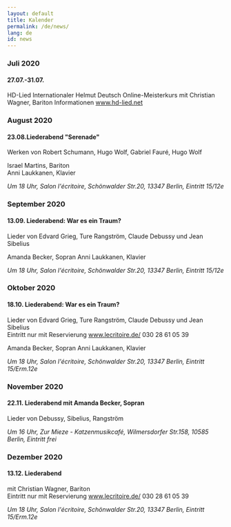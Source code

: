 ```yaml
---
layout: default
title: Kalender
permalink: /de/news/
lang: de
id: news
---
```

### Juli 2020

#### 27.07.-31.07.

HD-Lied Internationaler Helmut Deutsch Online-Meisterkurs
mit Christian Wagner, Bariton
Informationen www.hd-lied.net

### August 2020

#### 23.08.Liederabend "Serenade" 

Werken von Robert Schumann, Hugo Wolf, Gabriel Fauré, Hugo Wolf

Israel Martins, Bariton   
Anni Laukkanen, Klavier

_Um 18 Uhr, Salon l'écritoire, Schönwalder Str.20, 13347 Berlin, Eintritt 15/12e_ 

### September 2020

#### 13.09. Liederabend: War es ein Traum? 

Lieder von Edvard Grieg, Ture Rangström, Claude Debussy und Jean Sibelius

Amanda Becker, Sopran
Anni Laukkanen, Klavier

_Um 18 Uhr, Salon l'écritoire, Schönwalder Str.20, 13347 Berlin, Eintritt 15/12e_ 

### Oktober 2020

#### 18.10. Liederabend: War es ein Traum?

Lieder von Edvard Grieg, Ture Rangström, Claude Debussy und Jean Sibelius  
Eintritt nur mit Reservierung www.lecritoire.de/ 030 28 61 05 39

Amanda Becker, Sopran
Anni Laukkanen, Klavier

_Um 18 Uhr, Salon l'écritoire, Schönwalder Str.20, 13347 Berlin, Eintritt 15/Erm.12e_ 

### November 2020

#### 22.11. Liederabend mit Amanda Becker, Sopran

Lieder von Debussy, Sibelius, Rangström

_Um 16 Uhr, Zur Mieze - Katzenmusikcafé, Wilmersdorfer Str.158, 10585 Berlin, Eintritt frei_

### Dezember 2020

#### 13.12. Liederabend  

mit Christian Wagner, Bariton  
Eintritt nur mit Reservierung www.lecritoire.de/ 030 28 61 05 39  

_Um 18 Uhr, Salon l'écritoire, Schönwalder Str.20, 13347 Berlin, Eintritt 15/Erm.12e_ 

